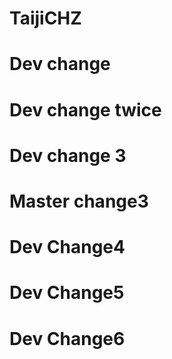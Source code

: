 # TaijiCHZ

# Dev change
# Dev change twice
# Dev change 3
# Master change3

# Dev Change4
# Dev Change5

# Dev Change6